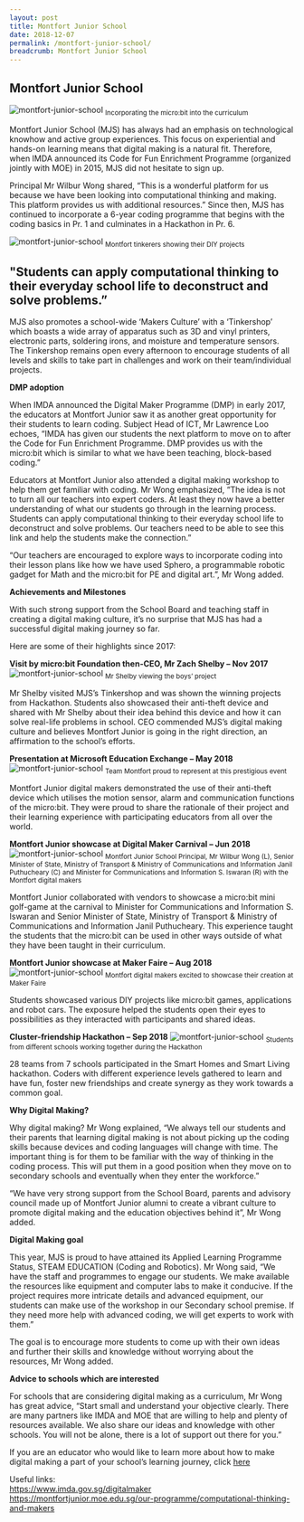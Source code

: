 ```yaml
---
layout: post
title: Montfort Junior School
date: 2018-12-07
permalink: /montfort-junior-school/
breadcrumb: Montfort Junior School
---
```


## Montfort Junior School

![montfort-junior-school](/images/stories/features/montfort-junior-school/montfort-junior-school1.JPG)
<sub>Incorporating the micro:bit into the curriculum</sub>

Montfort Junior School (MJS) has always had an emphasis on technological knowhow and active group experiences. This focus on experiential and hands-on learning means that digital making is a natural fit. Therefore, when IMDA announced its Code for Fun Enrichment Programme (organized jointly with MOE) in 2015, MJS did not hesitate to sign up.

Principal Mr Wilbur Wong shared, “This is a wonderful platform for us because we have been looking into computational thinking and making. This platform provides us with additional resources.” Since then, MJS has continued to incorporate a 6-year coding programme that begins with the coding basics in Pr. 1 and culminates in a Hackathon in Pr. 6.

![montfort-junior-school](/images/stories/features/montfort-junior-school/montfort-junior-school2.JPG)
<sub>Montfort tinkerers showing their DIY projects</sub>

## "Students can apply computational thinking to their everyday school life to deconstruct and solve problems.”
MJS also promotes a school-wide ‘Makers Culture’ with a ‘Tinkershop’ which boasts a wide array of apparatus such as 3D and vinyl printers, electronic parts, soldering irons, and moisture and temperature sensors. The Tinkershop remains open every afternoon to encourage students of all levels and skills to take part in challenges and work on their team/individual projects. 

**DMP adoption**

When IMDA announced the Digital Maker Programme (DMP) in early 2017, the educators at Montfort Junior saw it as another great opportunity for their students to learn coding. Subject Head of ICT, Mr Lawrence Loo echoes, “IMDA has given our students the next platform to move on to after the Code for Fun Enrichment Programme. DMP provides us with the micro:bit which is similar to what we have been teaching, block-based coding.”

Educators at Montfort Junior also attended a digital making workshop to help them get familiar with coding. Mr Wong emphasized, “The idea is not to turn all our teachers into expert coders. At least they now have a better understanding of what our students go through in the learning process. Students can apply computational thinking to their everyday school life to deconstruct and solve problems. Our teachers need to be able to see this link and help the students make the connection.” 

“Our teachers are encouraged to explore ways to incorporate coding into their lesson plans like how we have used Sphero, a programmable
robotic gadget for Math and the micro:bit for PE and digital art.”, Mr Wong added.

**Achievements and Milestones**


With such strong support from the School Board and teaching staff in creating a digital making culture, it’s no surprise that MJS has had a successful digital making journey so far.

Here are some of their highlights since 2017:

**Visit by micro:bit Foundation then-CEO, Mr Zach Shelby – Nov 2017**
![montfort-junior-school](/images/stories/features/montfort-junior-school/montfort-junior-school3.JPG)
<sub>Mr Shelby viewing the boys’ project</sub>

Mr Shelby visited MJS’s Tinkershop and was shown the winning projects from Hackathon. Students also showcased their anti-theft device and shared with Mr Shelby about their idea behind this device and how it can solve real-life problems in school. CEO commended MJS’s digital making culture and believes Montfort Junior is going in the right direction, an affirmation to the school’s efforts.

**Presentation at Microsoft Education Exchange – May 2018**
![montfort-junior-school](/images/stories/features/montfort-junior-school/montfort-junior-school4.JPG)
<sub>Team Montfort proud to represent at this prestigious event</sub>

Montfort Junior digital makers demonstrated the use of their anti-theft device which utilises the motion sensor, alarm and communication functions of the micro:bit. They were proud to share the rationale of their project and their learning experience with participating educators from all over the world.

**Montfort Junior showcase at Digital Maker Carnival – Jun 2018**
![montfort-junior-school](/images/stories/features/montfort-junior-school/montfort-junior-school5.JPG)
<sub>Montfort Junior School Principal, Mr Wilbur Wong (L), Senior Minister of State, Ministry of Transport & Ministry of Communications and Information Janil Puthucheary (C) and Minister for Communications and Information S. Iswaran (R) with the Montfort digital makers</sub>

Montfort Junior collaborated with vendors to showcase a micro:bit mini golf-game at the carnival to Minister for Communications and Information S. Iswaran and Senior Minister of State, Ministry of Transport & Ministry of Communications and Information Janil Puthucheary. This experience taught the students that the micro:bit can be used in other ways outside of what they have been taught in their curriculum.

**Montfort Junior showcase at Maker Faire – Aug 2018**
![montfort-junior-school](/images/stories/features/montfort-junior-school/montfort-junior-school6.JPG)
<sub>Montfort digital makers excited to showcase their creation at Maker Faire</sub>

Students showcased various DIY projects like micro:bit games, applications and robot cars. The exposure helped the students open their eyes to possibilities as they interacted with participants and shared ideas.

**Cluster-friendship Hackathon – Sep 2018**
![montfort-junior-school](/images/stories/features/montfort-junior-school/montfort-junior-school7.JPG)
<sub>Students from different schools working together during the Hackathon</sub>

28 teams from 7 schools participated in the Smart Homes and Smart Living hackathon. Coders with different experience levels gathered to learn and have fun, foster new friendships and create synergy as they work towards a common goal.


**Why Digital Making?**

Why digital making? Mr Wong explained, “We always tell our students and their parents that learning digital making is not about picking up the coding skills because devices and coding languages will change with time. The important thing is for them to be familiar with the way of thinking in the coding process. This will put them in a good position when they move on to secondary schools and eventually when they enter the workforce.” 

“We have very strong support from the School Board, parents and advisory council made up of Montfort Junior alumni to create a vibrant culture to promote digital making and the education objectives behind it”, Mr Wong added.


**Digital Making goal**

This year, MJS is proud to have attained its Applied Learning Programme Status, STEAM EDUCATION (Coding and Robotics). Mr Wong said, “We have the staff and programmes to engage our students. We make available the resources like equipment and computer labs to make it conducive. If the project requires more intricate details and advanced equipment, our students can make use of the workshop in our Secondary school premise. If they need more help with advanced coding, we will get experts to work with them.”

The goal is to encourage more students to come up with their own ideas and further their skills and knowledge without worrying about the resources, Mr Wong added.


**Advice to schools which are interested**


For schools that are considering digital making as a curriculum, Mr Wong has great advice, “Start small and understand your objective clearly. There are many partners like IMDA and MOE that are willing to help and plenty of resources available. We also share our ideas and knowledge with other schools. You will not be alone, there is a lot of support out there for you.”

If you are an educator who would like to learn more about how to make digital making a part of your school’s learning journey, click [here](/in-schools/digital-maker/overview/)


Useful links:<br>
https://www.imda.gov.sg/digitalmaker<br>
https://montfortjunior.moe.edu.sg/our-programme/computational-thinking-and-makers<br>

 


